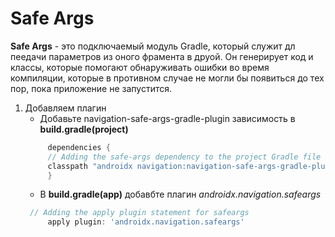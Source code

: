 # Safe Args
 **Safe Args** - это подключаемый модуль Gradle, который служит дл пеедачи параметров из оного фрамента в друой. Он генерирует код и классы, которые помогают обнаруживать ошибки во время компиляции, которые в противном случае не могли бы появиться до тех пор, пока приложение не запустится.

1. Добавляем плагин
   * Добавьте navigation-safe-args-gradle-plugin зависимость в **build.gradle(project)**
   ```groovy
        dependencies {
        // Adding the safe-args dependency to the project Gradle file
        classpath "androidx navigation:navigation-safe-args-gradle-plugin:$navigationVersion"
        }
   ```
   * В **build.gradle(app)** добавбте плагин *androidx.navigation.safeargs*
   ```groovy
    // Adding the apply plugin statement for safeargs
        apply plugin: 'androidx.navigation.safeargs'
   ```

